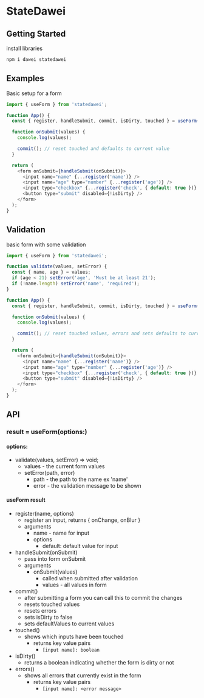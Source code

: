 # StateDawei

## Getting Started

install libraries
```sh
npm i dawei statedawei
```

## Examples

Basic setup for a form
```js
import { useForm } from 'statedawei';

function App() {
  const { register, handleSubmit, commit, isDirty, touched } = useForm();

  function onSubmit(values) {
    console.log(values);

    commit(); // reset touched and defaults to current value
  }

  return (
    <form onSubmit={handleSubmit(onSubmit)}>
      <input name="name" {...register('name')} />
      <input name="age" type="number" {...register('age')} />
      <input type="checkbox" {...register('check', { default: true })} />
      <button type="submit" disabled={!isDirty} />
    </form>
  );
}
```

## Validation
basic form with some validation
```js
import { useForm } from 'statedawei';

function validate(values, setError) {
  const { name, age } = values;
  if (age < 21) setError('age', 'Must be at least 21');
  if (!name.length) setError('name', 'required');
}

function App() {
  const { register, handleSubmit, commit, isDirty, touched } = useForm({ validate });

  function onSubmit(values) {
    console.log(values);

    commit(); // reset touched values, errors and sets defaults to current values
  }

  return (
    <form onSubmit={handleSubmit(onSubmit)}>
      <input name="name" {...register('name')} />
      <input name="age" type="number" {...register('age')} />
      <input type="checkbox" {...register('check', { default: true })} />
      <button type="submit" disabled={!isDirty} />
    </form>
  );
}
```

## API

### result = useForm(options:)

#### options:
  - validate(values, setError) => void;
    - values - the current form values
    - setError(path, error)
      - path - the path to the name ex 'name'
      - error - the validation message to be shown

#### useForm result
  - register(name, options)
    - register an input, returns { onChange, onBlur }
    - arguments
      - name - name for input
      - options
        - default: default value for input
  - handleSubmit(onSubmit)
    - pass into form onSubmit
    - arguments
      - onSubmit(values)
        - called when submitted after validation
        - values - all values in form
  - commit()
      - after submitting a form you can call this to commit the changes
      - resets touched values
      - resets errors
      - sets isDirty to false
      - sets defaultValues to current values
  - touched()
    - shows which inputs have been touched
      - returns key value pairs
        - `[input name]: boolean`
  - isDirty()
    - returns a boolean indicating whether the form is dirty or not
  - errors()
    - shows all errors that currently exist in the form
      - returns key value pairs
        - `[input name]: <error message>`